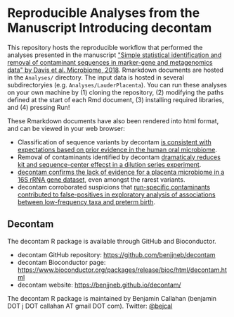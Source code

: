 # Reproducible Analyses from the Manuscript Introducing decontam

This repository hosts the reproducible workflow that performed the analyses presented in the manuscript ["Simple statistical identification and removal of contaminant sequences in marker-gene and metagenomics data" by Davis et al. Microbiome, 2018](https://doi.org/10.1186/s40168-018-0605-2).
Rmarkdown documents are hosted in the `Analyses/` directory. The input data is hosted in several subdirectoryies (e.g. `Analyses/LauderPlacenta`).
You can run these analyses on your own machine by (1) cloning the repository, (2) modifying the paths defined at the start of each Rmd document, (3) installing required libraries, and (4) pressing Run!

These Rmarkdown documents have also been rendered into html format, and can be viewed in your web browser:

* Classification of sequence variants by decontam [is consistent with expectations based on prior evidence in the human oral microbiome](https://benjjneb.github.io/DecontamManuscript/Analyses/oral_contamination.html).
* Removal of contaminants identified by decontam [dramaticaly reduces kit and sequence-center effecst in a dilution series experiment](https://benjjneb.github.io/DecontamManuscript/Analyses/salter_metagenomics.html).
* [decontam confirms the lack of evidence for a placenta microbiome in a 16S rRNA gene dataset](https://benjjneb.github.io/DecontamManuscript/Analyses/lauder_placenta.html), even amongst the rarest variants.
* decontam corroborated suspicions that [run-specific contaminants contributed to false-positives in exploratory analysis of associations between low-frequency taxa and preterm birth](https://benjjneb.github.io/DecontamManuscript/Analyses/callahan_ptb.html).

## Decontam

The decontam R package is available through GitHub and Bioconductor.

* decontam GitHub repository: https://github.com/benjjneb/decontam
* decontam Bioconductor page: https://www.bioconductor.org/packages/release/bioc/html/decontam.html
* decontam website: https://benjjneb.github.io/decontam/

The decontam R package is maintained by Benjamin Callahan (benjamin DOT j DOT callahan AT gmail DOT com). Twitter: [\@bejcal](https://twitter.com/bejcal)

